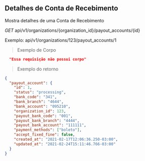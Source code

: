 ## Detalhes de Conta de Recebimento

Mostra detalhes de uma Conta de Recebimento


<div class="api-endpoint">
  <div class="endpoint-data">
    <i class="label label-get">GET</i>
     api/v1/organizations/{organization_id}/payout_accounts/{id}
  </div>
</div>

Exemplo: api/v1/organizations/123/payout_accounts/1

> Exemplo de Corpo

```json
  "Essa requisição não possui corpo"
```

> Exemplo do retorno

```json
{
  "payout_account": {
    "id": 1,
    "status": "processing",
    "bank_code": "341",
    "bank_branch": "4644",
    "bank_account": "095210",
    "organization_id": 123,
    "payout_bank_code": "001",
    "payout_bank_branch": "4444",
    "payout_bank_account": "111111",
    "payment_methods": ["boleto"],
    "accept_fixed_fine": false,
    "created_at": "2021-02-17T12:06:36.250-03:00",
    "updated_at": "2021-02-24T15:11:46.766-03:00"
  }
}
```
